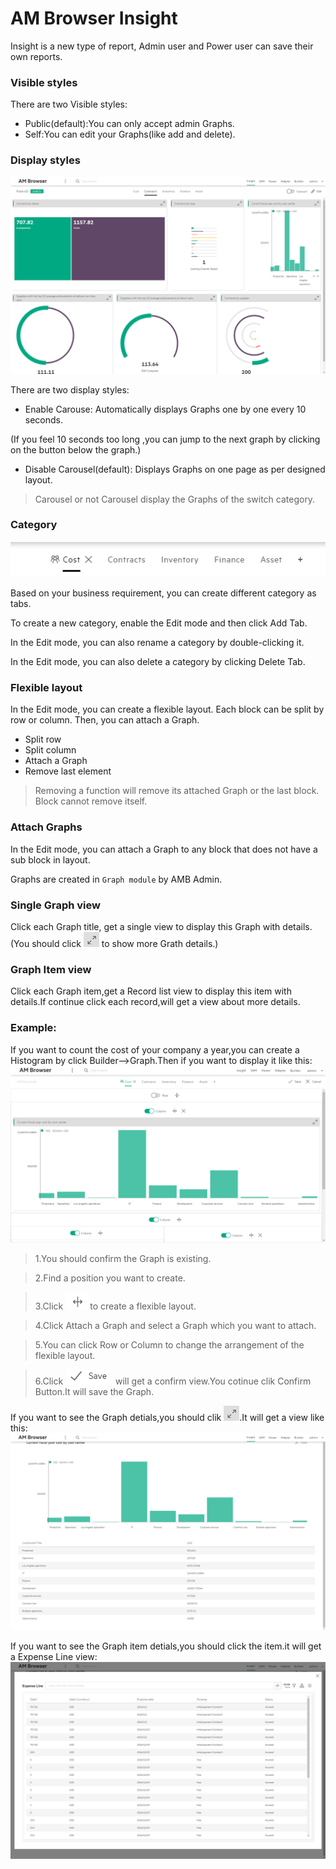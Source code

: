 # AM Browser Insight

Insight is a new type of report, Admin user and Power user can save their own reports.

### Visible styles
There are two Visible styles:

- Public(default):You can only accept admin Graphs.
- Self:You can edit your Graphs(like add and delete).

### Display styles

![Viewer screen shot](img/insight-base.png)

There are two display styles:

- Enable Carouse: Automatically displays Graphs one by one every 10 seconds.

(If you feel 10 seconds too long ,you can jump to the next graph by clicking on the button below the graph.)

- Disable Carousel(default): Displays Graphs on one page as per designed layout.

>Carousel or not Carousel display the Graphs of the switch category.

### Category
![Viewer screen shot](img/tab.png)

Based on your business requirement, you can create different category as tabs.

To create a new category, enable the Edit mode and then click Add Tab.


In the Edit mode, you can also rename a category by double-clicking it.

In the Edit mode, you can also delete a category by clicking Delete Tab.



### Flexible layout



In the Edit mode, you can create a flexible layout. Each block can be split by row or column. Then, you can attach a Graph.

- Split row
- Split column
- Attach a Graph
- Remove last element

 >Removing a function will remove its attached Graph or the last block. Block cannot remove itself.



### Attach Graphs

In the Edit mode, you can attach a Graph to any block that does not have a sub block in layout.

 Graphs are created in `Graph module` by AMB Admin.



### Single Graph view

Click each Graph title, get a single view to display this Graph with details.(You should click ![Viewer screen shot](img/single.png) to show more Grath details.)

### Graph Item view
Click each Graph item,get a Record list view to display this item with details.If continue click each record,will get a view about more details.

### Example:

If you want to count the cost of your company a year,you can create a Histogram by click Builder-->Graph.Then if you want to display it like this:
![Viewer screen shot](img/edit_view.png)
> 1.You should confirm the Graph is existing.

>2.Find a position you want to create.

>3.Click ![Viewer screen shot](img/++.png)to create a flexible layout.

>4.Click Attach a Graph and select a Graph which you want to attach.

>5.You can click Row or Column to change the arrangement of the flexible layout.

>6.Click ![Viewer screen shot](img/save.png) will get a confirm view.You cotinue clik Confirm Button.It will save the Graph.

If you want to see the Graph detials,you should clik ![Viewer screen shot](img/single.png).It will get a view like this:
![Viewer screen shot](img/graph-detail.png)

If you want to see the Graph item detials,you should click the item.it will get a Expense Line view:
![Viewer screen shot](img/graph-item.png)
